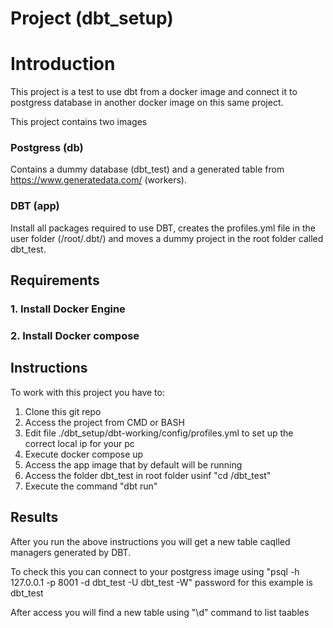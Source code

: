 # Project (dbt_setup) 

# Introduction
This project is a test to use dbt from a docker image and connect it to postgress database in another docker image on this same project.

This project contains two images

### Postgress (db)
Contains a dummy database (dbt_test) and a generated table from https://www.generatedata.com/ (workers). 

### DBT (app)
Install all packages required to use DBT, creates the profiles.yml file in the user folder (/root/.dbt/) and moves a dummy project in the root folder called dbt_test. 

## Requirements
### 1. Install Docker Engine
### 2. Install Docker compose

## Instructions 
To work with this project you have to:
1. Clone this git repo 
2. Access the project from CMD or BASH
3. Edit file ./dbt_setup/dbt-working/config/profiles.yml to set up the correct local ip for your pc
4. Execute docker compose up
5. Access the app image that by default will be running 
6. Access the folder dbt_test in root folder usinf "cd /dbt_test"
7. Execute the command "dbt run"

## Results
After you run the above instructions you will get a new table caqlled managers generated by DBT.

To check this you can connect to your postgress image using "psql -h 127.0.0.1 -p 8001 -d dbt_test -U dbt_test -W" password for this example is dbt_test

After access you will find a new table using "\d" command to list taables 